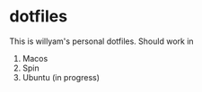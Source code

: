 # dotfiles
This is willyam's personal dotfiles. Should work in 
1. Macos
2. Spin
3. Ubuntu (in progress)

